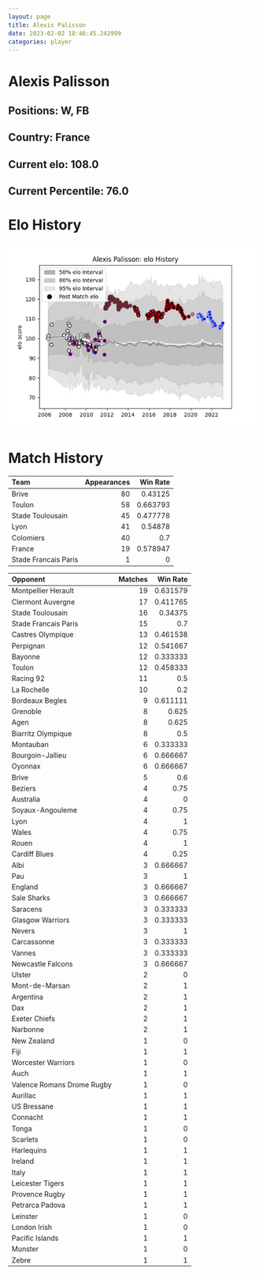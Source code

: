 ```yaml
---  
layout: page  
title: Alexis Palisson  
date: 2023-02-02 18:46:45.242999  
categories: player  
---
```

# Alexis Palisson

## Positions: W, FB

## Country: France

## Current elo: 108.0

## Current Percentile: 76.0

# Elo History


![elo history](history_AlexisPalisson.png)
# Match History


| Team                 |   Appearances |   Win Rate |
|:---------------------|--------------:|-----------:|
| Brive                |            80 |   0.43125  |
| Toulon               |            58 |   0.663793 |
| Stade Toulousain     |            45 |   0.477778 |
| Lyon                 |            41 |   0.54878  |
| Colomiers            |            40 |   0.7      |
| France               |            19 |   0.578947 |
| Stade Francais Paris |             1 |   0        |

| Opponent                   |   Matches |   Win Rate |
|:---------------------------|----------:|-----------:|
| Montpellier Herault        |        19 |   0.631579 |
| Clermont Auvergne          |        17 |   0.411765 |
| Stade Toulousain           |        16 |   0.34375  |
| Stade Francais Paris       |        15 |   0.7      |
| Castres Olympique          |        13 |   0.461538 |
| Perpignan                  |        12 |   0.541667 |
| Bayonne                    |        12 |   0.333333 |
| Toulon                     |        12 |   0.458333 |
| Racing 92                  |        11 |   0.5      |
| La Rochelle                |        10 |   0.2      |
| Bordeaux Begles            |         9 |   0.611111 |
| Grenoble                   |         8 |   0.625    |
| Agen                       |         8 |   0.625    |
| Biarritz Olympique         |         8 |   0.5      |
| Montauban                  |         6 |   0.333333 |
| Bourgoin-Jallieu           |         6 |   0.666667 |
| Oyonnax                    |         6 |   0.666667 |
| Brive                      |         5 |   0.6      |
| Beziers                    |         4 |   0.75     |
| Australia                  |         4 |   0        |
| Soyaux-Angouleme           |         4 |   0.75     |
| Lyon                       |         4 |   1        |
| Wales                      |         4 |   0.75     |
| Rouen                      |         4 |   1        |
| Cardiff Blues              |         4 |   0.25     |
| Albi                       |         3 |   0.666667 |
| Pau                        |         3 |   1        |
| England                    |         3 |   0.666667 |
| Sale Sharks                |         3 |   0.666667 |
| Saracens                   |         3 |   0.333333 |
| Glasgow Warriors           |         3 |   0.333333 |
| Nevers                     |         3 |   1        |
| Carcassonne                |         3 |   0.333333 |
| Vannes                     |         3 |   0.333333 |
| Newcastle Falcons          |         3 |   0.666667 |
| Ulster                     |         2 |   0        |
| Mont-de-Marsan             |         2 |   1        |
| Argentina                  |         2 |   1        |
| Dax                        |         2 |   1        |
| Exeter Chiefs              |         2 |   1        |
| Narbonne                   |         2 |   1        |
| New Zealand                |         1 |   0        |
| Fiji                       |         1 |   1        |
| Worcester Warriors         |         1 |   0        |
| Auch                       |         1 |   1        |
| Valence Romans Drome Rugby |         1 |   0        |
| Aurillac                   |         1 |   1        |
| US Bressane                |         1 |   1        |
| Connacht                   |         1 |   1        |
| Tonga                      |         1 |   0        |
| Scarlets                   |         1 |   0        |
| Harlequins                 |         1 |   1        |
| Ireland                    |         1 |   1        |
| Italy                      |         1 |   1        |
| Leicester Tigers           |         1 |   1        |
| Provence Rugby             |         1 |   1        |
| Petrarca Padova            |         1 |   1        |
| Leinster                   |         1 |   0        |
| London Irish               |         1 |   0        |
| Pacific Islands            |         1 |   1        |
| Munster                    |         1 |   0        |
| Zebre                      |         1 |   1        |